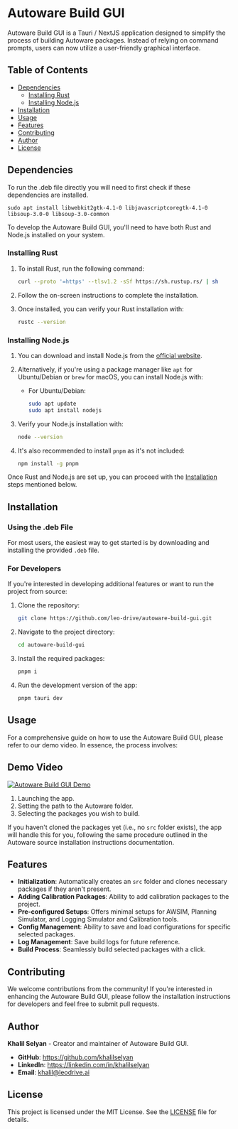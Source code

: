 # Autoware Build GUI

Autoware Build GUI is a Tauri / NextJS application designed to simplify the process of building Autoware packages. Instead of relying on command prompts, users can now utilize a user-friendly graphical interface.

## Table of Contents

- [Dependencies](#dependencies)
  - [Installing Rust](#installing-rust)
  - [Installing Node.js](#installing-nodejs)
- [Installation](#installation)
- [Usage](#usage)
- [Features](#features)
- [Contributing](#contributing)
- [Author](#author)
- [License](#license)

## Dependencies
To run the .deb file directly you will need to first check if these dependencies are installed.
```
sudo apt install libwebkit2gtk-4.1-0 libjavascriptcoregtk-4.1-0 libsoup-3.0-0 libsoup-3.0-common
```

To develop the Autoware Build GUI, you'll need to have both Rust and Node.js installed on your system.

### Installing Rust

1. To install Rust, run the following command:

   ```bash
   curl --proto '=https' --tlsv1.2 -sSf https://sh.rustup.rs/ | sh
   ```

2. Follow the on-screen instructions to complete the installation.

3. Once installed, you can verify your Rust installation with:

   ```bash
   rustc --version
   ```

### Installing Node.js

1. You can download and install Node.js from the [official website](https://nodejs.org/).

2. Alternatively, if you're using a package manager like `apt` for Ubuntu/Debian or `brew` for macOS, you can install Node.js with:

   - For Ubuntu/Debian:

     ```bash
     sudo apt update
     sudo apt install nodejs
     ```

3. Verify your Node.js installation with:

   ```bash
   node --version
   ```

4. It's also recommended to install `pnpm` as it's not included:

   ```bash
   npm install -g pnpm
   ```

Once Rust and Node.js are set up, you can proceed with the [Installation](#installation) steps mentioned below.

## Installation

### Using the .deb File

For most users, the easiest way to get started is by downloading and installing the provided `.deb` file.

### For Developers

If you're interested in developing additional features or want to run the project from source:

1. Clone the repository:

   ```bash
   git clone https://github.com/leo-drive/autoware-build-gui.git
   ```

2. Navigate to the project directory:

   ```bash
   cd autoware-build-gui
   ```

3. Install the required packages:

   ```bash
   pnpm i
   ```

4. Run the development version of the app:

   ```bash
   pnpm tauri dev
   ```

## Usage

For a comprehensive guide on how to use the Autoware Build GUI, please refer to our demo video. In essence, the process involves:

## **Demo Video**

[![Autoware Build GUI Demo](https://github-production-user-asset-6210df.s3.amazonaws.com/36904941/268611728-f8e35215-7bed-4c74-bb66-fd025304982b.png)](https://www.youtube.com/watch?v=RJ5LPpSIs8U&ab_channel=KhalilSelyan)

1. Launching the app.
2. Setting the path to the Autoware folder.
3. Selecting the packages you wish to build.

If you haven't cloned the packages yet (i.e., no `src` folder exists), the app will handle this for you, following the same procedure outlined in the Autoware source installation instructions documentation.

## Features

- **Initialization**: Automatically creates an `src` folder and clones necessary packages if they aren't present.
- **Adding Calibration Packages**: Ability to add calibration packages to the project.
- **Pre-configured Setups**: Offers minimal setups for AWSIM, Planning Simulator, and Logging Simulator and Calibration tools.
- **Config Management**: Ability to save and load configurations for specific selected packages.
- **Log Management**: Save build logs for future reference.
- **Build Process**: Seamlessly build selected packages with a click.

## Contributing

We welcome contributions from the community! If you're interested in enhancing the Autoware Build GUI, please follow the installation instructions for developers and feel free to submit pull requests.

## Author

**Khalil Selyan** - Creator and maintainer of Autoware Build GUI.

- **GitHub**: <https://github.com/khalilselyan>
- **LinkedIn**: <https://linkedin.com/in/khalilselyan>
- **Email**: <khalil@leodrive.ai>

## License

This project is licensed under the MIT License. See the [LICENSE](LICENSE) file for details.
